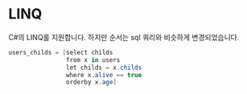 # LINQ

C#의 LINQ를 지원합니다. 하지만 순서는 sql 쿼리와 비슷하게 변경되었습니다.

```csharp
users_childs = [select childs
                from x in users
                let childs = x.childs
                where x.alive == true
                orderby x.age]
```